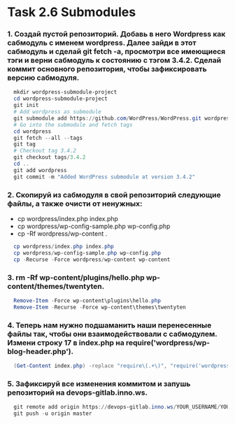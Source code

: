 # Task 2.6 Submodules
### 1. Создай пустой репозиторий. Добавь в него Wordpress как сабмодуль с именем wordpress. Далее зайди в этот сабмодуль и сделай git fetch -a, просмотри все имеющиеся тэги и верни сабмодуль к состоянию с тэгом 3.4.2. Сделай коммит основного репозитория, чтобы зафиксировать версию сабмодуля.
```powershell
  mkdir wordpress-submodule-project
  cd wordpress-submodule-project
  git init
  # Add wordpress as submodule
  git submodule add https://github.com/WordPress/WordPress.git wordpress
  # Go into the submodule and fetch tags
  cd wordpress
  git fetch --all --tags
  git tag
  # Checkout tag 3.4.2
  git checkout tags/3.4.2
  cd ..
  git add wordpress
  git commit -m "Added WordPress submodule at version 3.4.2"
```
### 2. Скопируй из сабмодуля в свой репозиторий следующие файлы, а также очисти от ненужных:
- cp wordpress/index.php index.php
- cp wordpress/wp-config-sample.php wp-config.php
- cp -Rf wordpress/wp-content .
```powershell
  cp wordpress/index.php index.php
  cp wordpress/wp-config-sample.php wp-config.php
  cp -Recurse -Force wordpress/wp-content wp-content   
```
### 3. rm -Rf wp-content/plugins/hello.php wp-content/themes/twentyten.
```powershell
  Remove-Item -Force wp-content\plugins\hello.php
  Remove-Item -Recurse -Force wp-content\themes\twentyten 
```
### 4. Теперь нам нужно подшаманить наши перенесенные файлы так, чтобы они взаимодействовали с сабмодулем. Измени строку 17 в index.php на require('wordpress/wp-blog-header.php').
```powershell
  (Get-Content index.php) -replace "require\(.+\)", "require('wordpress/wp-blog-header.php');" | Set-Content index.php 
```
### 5. Зафиксируй все изменения коммитом и запушь репозиторий на devops-gitlab.inno.ws.
```powershell
  git remote add origin https://devops-gitlab.inno.ws/YOUR_USERNAME/YOUR_REPO.git
  git push -u origin master
```


